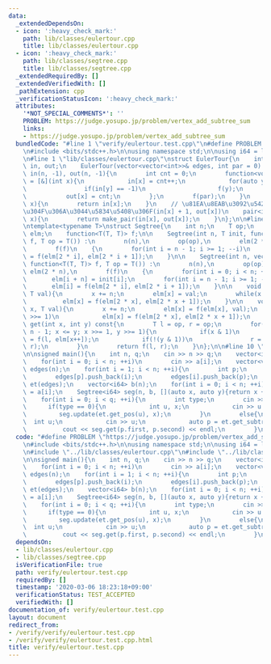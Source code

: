 ```yaml
---
data:
  _extendedDependsOn:
  - icon: ':heavy_check_mark:'
    path: lib/classes/eulertour.cpp
    title: lib/classes/eulertour.cpp
  - icon: ':heavy_check_mark:'
    path: lib/classes/segtree.cpp
    title: lib/classes/segtree.cpp
  _extendedRequiredBy: []
  _extendedVerifiedWith: []
  _pathExtension: cpp
  _verificationStatusIcon: ':heavy_check_mark:'
  attributes:
    '*NOT_SPECIAL_COMMENTS*': ''
    PROBLEM: https://judge.yosupo.jp/problem/vertex_add_subtree_sum
    links:
    - https://judge.yosupo.jp/problem/vertex_add_subtree_sum
  bundledCode: "#line 1 \"verify/eulertour.test.cpp\"\n#define PROBLEM \"https://judge.yosupo.jp/problem/vertex_add_subtree_sum\"\
    \n#include <bits/stdc++.h>\n\nusing namespace std;\n\nusing i64 = long long;\n\
    \n#line 1 \"lib/classes/eulertour.cpp\"\nstruct EulerTour{\n    int n;\n    vector<int>\
    \ in, out;\n    EulerTour(vector<vector<int>>& edges, int par = 0) : n(edges.size()),\
    \ in(n, -1), out(n, -1){\n        int cnt = 0;\n        function<void(int)> f\
    \ = [&](int x){\n            in[x] = cnt++;\n            for(auto y : edges[x]){\n\
    \                if(in[y] == -1)\n                    f(y);\n            }\n \
    \           out[x] = cnt;\n        };\n        f(par);\n    }\n    int get_pos(int\
    \ x){\n        return in[x];\n    }\n    // \u81EA\u8EAB\u3092\u542B\u307F\u305F\
    \u304F\u306A\u3044\u5834\u5408\u306F(in[x] + 1, out[x])\n    pair<int,int> get_subtree(int\
    \ x){\n        return make_pair(in[x], out[x]);\n    }\n};\n\n#line 1 \"lib/classes/segtree.cpp\"\
    \ntemplate<typename T>\nstruct Segtree{\n    int n;\n    T op;\n    vector<T>\
    \ elm;\n    function<T(T, T)> f;\n\n    Segtree(int n, T init, function<T(T, T)>\
    \ f, T op = T()) :\n        n(n),\n        op(op),\n        elm(2 * n, init),\n\
    \        f(f)\n    {\n        for(int i = n - 1; i >= 1; --i)\n            elm[i]\
    \ = f(elm[2 * i], elm[2 * i + 1]);\n    }\n\n    Segtree(int n, vector<T> init,\
    \ function<T(T, T)> f, T op = T()) :\n        n(n),\n        op(op),\n       \
    \ elm(2 * n),\n        f(f)\n    {\n        for(int i = 0; i < n; ++i)\n     \
    \       elm[i + n] = init[i];\n        for(int i = n - 1; i >= 1; --i)\n     \
    \       elm[i] = f(elm[2 * i], elm[2 * i + 1]);\n    }\n\n    void set(int x,\
    \ T val){\n        x += n;\n        elm[x] = val;\n        while(x >>= 1)\n  \
    \          elm[x] = f(elm[2 * x], elm[2 * x + 1]);\n    }\n\n    void update(int\
    \ x, T val){\n        x += n;\n        elm[x] = f(elm[x], val);\n        while(x\
    \ >>= 1)\n            elm[x] = f(elm[2 * x], elm[2 * x + 1]);\n    }\n\n    T\
    \ get(int x, int y) const{\n        T l = op, r = op;\n        for(x += n, y +=\
    \ n - 1; x <= y; x >>= 1, y >>= 1){\n            if(x & 1)\n                l\
    \ = f(l, elm[x++]);\n            if(!(y & 1))\n                r = f(elm[y--],\
    \ r);\n        }\n        return f(l, r);\n    }\n};\n\n#line 10 \"verify/eulertour.test.cpp\"\
    \n\nsigned main(){\n    int n, q;\n    cin >> n >> q;\n    vector<i64> a(n);\n\
    \    for(int i = 0; i < n; ++i)\n        cin >> a[i];\n    vector<vector<int>>\
    \ edges(n);\n    for(int i = 1; i < n; ++i){\n        int p;\n        cin >> p;\n\
    \        edges[p].push_back(i);\n        edges[i].push_back(p);\n    }\n    EulerTour\
    \ et(edges);\n    vector<i64> b(n);\n    for(int i = 0; i < n; ++i)\n        b[et.get_pos(i)]\
    \ = a[i];\n    Segtree<i64> seg(n, b, [](auto x, auto y){return x + y;}, 0LL);\n\
    \    for(int i = 0; i < q; ++i){\n        int type;\n        cin >> type;\n  \
    \      if(type == 0){\n            int u, x;\n            cin >> u >> x;\n   \
    \         seg.update(et.get_pos(u), x);\n        }\n        else{\n          \
    \  int u;\n            cin >> u;\n            auto p = et.get_subtree(u);\n  \
    \          cout << seg.get(p.first, p.second) << endl;\n        }\n    }\n}\n"
  code: "#define PROBLEM \"https://judge.yosupo.jp/problem/vertex_add_subtree_sum\"\
    \n#include <bits/stdc++.h>\n\nusing namespace std;\n\nusing i64 = long long;\n\
    \n#include \"../lib/classes/eulertour.cpp\"\n#include \"../lib/classes/segtree.cpp\"\
    \n\nsigned main(){\n    int n, q;\n    cin >> n >> q;\n    vector<i64> a(n);\n\
    \    for(int i = 0; i < n; ++i)\n        cin >> a[i];\n    vector<vector<int>>\
    \ edges(n);\n    for(int i = 1; i < n; ++i){\n        int p;\n        cin >> p;\n\
    \        edges[p].push_back(i);\n        edges[i].push_back(p);\n    }\n    EulerTour\
    \ et(edges);\n    vector<i64> b(n);\n    for(int i = 0; i < n; ++i)\n        b[et.get_pos(i)]\
    \ = a[i];\n    Segtree<i64> seg(n, b, [](auto x, auto y){return x + y;}, 0LL);\n\
    \    for(int i = 0; i < q; ++i){\n        int type;\n        cin >> type;\n  \
    \      if(type == 0){\n            int u, x;\n            cin >> u >> x;\n   \
    \         seg.update(et.get_pos(u), x);\n        }\n        else{\n          \
    \  int u;\n            cin >> u;\n            auto p = et.get_subtree(u);\n  \
    \          cout << seg.get(p.first, p.second) << endl;\n        }\n    }\n}\n"
  dependsOn:
  - lib/classes/eulertour.cpp
  - lib/classes/segtree.cpp
  isVerificationFile: true
  path: verify/eulertour.test.cpp
  requiredBy: []
  timestamp: '2020-03-06 18:23:18+09:00'
  verificationStatus: TEST_ACCEPTED
  verifiedWith: []
documentation_of: verify/eulertour.test.cpp
layout: document
redirect_from:
- /verify/verify/eulertour.test.cpp
- /verify/verify/eulertour.test.cpp.html
title: verify/eulertour.test.cpp
---
```

